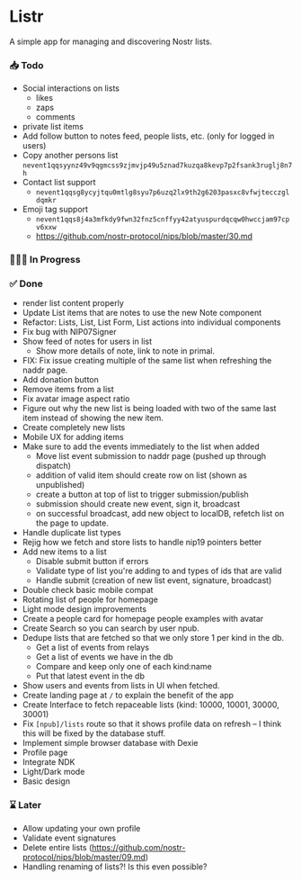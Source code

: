 # Listr

A simple app for managing and discovering Nostr lists.

### 📥 Todo

-   Social interactions on lists
    -   likes
    -   zaps
    -   comments
-   private list items
-   Add follow button to notes feed, people lists, etc. (only for logged in users)
-   Copy another persons list `nevent1qqsyynz49v9qgmcss9zjmvjp49u5znad7kuzqa8kevp7p2fsank3ruglj8n7h`
-   Contact list support
    -   `nevent1qqsg8ycyjtqu0mtlg8syu7p6uzq2lx9th2g6203pasxc8vfwjtecczgldqmkr`
-   Emoji tag support
    -   `nevent1qqs8j4a3mfkdy9fwn32fnz5cnffyy42atyuspurdqcqw0hwccjam97cpv6xxw`
    -   https://github.com/nostr-protocol/nips/blob/master/30.md

### 👨🏼‍💻 In Progress

### ✅ Done

-   render list content properly
-   Update List items that are notes to use the new Note component
-   Refactor: Lists, List, List Form, List actions into individual components
-   Fix bug with NIP07Signer
-   Show feed of notes for users in list
    -   Show more details of note, link to note in primal.
-   FIX: Fix issue creating multiple of the same list when refreshing the naddr page.
-   Add donation button
-   Remove items from a list
-   Fix avatar image aspect ratio
-   Figure out why the new list is being loaded with two of the same last item instead of showing the new item.
-   Create completely new lists
-   Mobile UX for adding items
-   Make sure to add the events immediately to the list when added
    -   Move list event submission to naddr page (pushed up through dispatch)
    -   addition of valid item should create row on list (shown as unpublished)
    -   create a button at top of list to trigger submission/publish
    -   submission should create new event, sign it, broadcast
    -   on successful broadcast, add new object to localDB, refetch list on the page to update.
-   Handle duplicate list types
-   Rejig how we fetch and store lists to handle nip19 pointers better
-   Add new items to a list
    -   Disable submit button if errors
    -   Validate type of list you're adding to and types of ids that are valid
    -   Handle submit (creation of new list event, signature, broadcast)
-   Double check basic mobile compat
-   Rotating list of people for homepage
-   Light mode design improvements
-   Create a people card for homepage people examples with avatar
-   Create Search so you can search by user npub.
-   Dedupe lists that are fetched so that we only store 1 per kind in the db.
    -   Get a list of events from relays
    -   Get a list of events we have in the db
    -   Compare and keep only one of each kind:name
    -   Put that latest event in the db
-   Show users and events from lists in UI when fetched.
-   Create landing page at `/` to explain the benefit of the app
-   Create Interface to fetch repaceable lists (kind: 10000, 10001, 30000, 30001)
-   Fix `[npub]/lists` route so that it shows profile data on refresh – I think this will be fixed by the database stuff.
-   Implement simple browser database with Dexie
-   Profile page
-   Integrate NDK
-   Light/Dark mode
-   Basic design

### ⌛ Later

-   Allow updating your own profile
-   Validate event signatures
-   Delete entire lists (https://github.com/nostr-protocol/nips/blob/master/09.md)
-   Handling renaming of lists?! Is this even possible?
